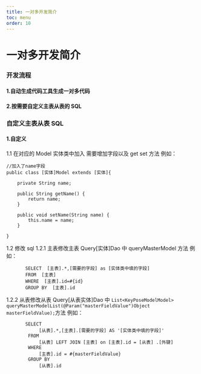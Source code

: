 ```yaml
---
title: 一对多开发简介
toc: menu
order: 10
---
```


# 一对多开发简介

### 开发流程

#### 1.自动生成代码工具生成一对多代码

#### 2.按需要自定义主表从表的 SQL

### 自定义主表从表 SQL

#### 1.自定义

1.1 在对应的 Model 实体类中加入 需要增加字段以及 get set 方法
例如：

```
//加入了name字段
public class [实体]Model extends [实体]{

    private String name;

    public String getName() {
        return name;
    }

    public void setName(String name) {
        this.name = name;
    }

}

```

1.2 修改 sql
1.2.1 主表修改主表 Query[实体]Dao 中 queryMasterModel 方法
例如：

```
       SELECT  [主表].*,[需要的字段] as [实体类中填的字段]
       FROM  [主表]
       WHERE  [主表].id=#{id}
       GROUP BY  [主表].id

```

1.2.2 从表修改从表 Query[从表实体]Dao 中
`List<KeyPoseModelModel> queryMasterModelList(@Param("masterFieldValue")Object masterFieldValue);`方法
例如：

```
       SELECT
        	[从表].*,[主表].[需要的字段] AS '[实体类中填的字段]'
        FROM
        	[从表] LEFT JOIN [主表] on [主表].id = [从表] .[外键]
        WHERE
        	[主表].id = #{masterFieldValue}
        GROUP BY
	        [从表].id

```
